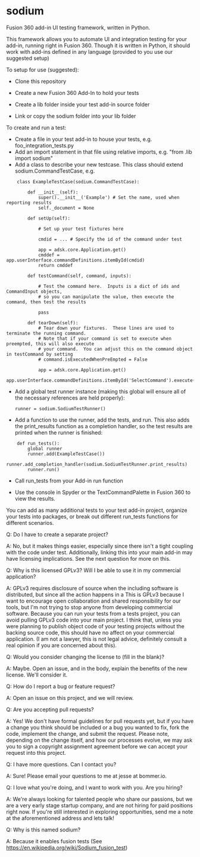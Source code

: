 # sodium
Fusion 360 add-in UI testing framework, written in Python.

This framework allows you to automate UI and integration testing for your add-in, running right in Fusion 360.  Though it is written in Python, it should work with add-ins defined in any language (provided to you use our suggested setup)

To setup for use (suggested):

* Clone this repository

* Create a new Fusion 360 Add-In to hold your tests

* Create a lib folder inside your test add-in source folder

* Link or copy the sodium folder into your lib folder


To create and run a test:

* Create a file in your test add-in to house your tests, e.g. foo_integration_tests.py
* Add an import statement in that file using relative imports, e.g. "from .lib import sodium"
* Add a class to describe your new testcase.  This class should extend sodium.CommandTestCase,
e.g.
```
    class ExampleTestCase(sodium.CommandTestCase):
    
        def __init__(self):
            super().__init__('Example') # Set the name, used when reporting results
            self._document = None

        def setUp(self):

            # Set up your test fixtures here

            cmdid = ... # Specify the id of the command under test

            app = adsk.core.Application.get()
            cmddef = app.userInterface.commandDefinitions.itemById(cmdid)
            return cmddef

        def testCommand(self, command, inputs):

            # Test the command here.  Inputs is a dict of ids and CommandInput objects,
            # so you can manipulate the value, then execute the command, then test the results

            pass

        def tearDown(self):
            # Tear down your fixtures.  These lines are used to terminate the running command.
            # Note that if your command is set to execute when preempted, this will also execute
            # your command.  You can adjust this on the command object in testCommand by setting
            # command.isExecutedWhenPreEmpted = False

            app = adsk.core.Application.get()
            app.userInterface.commandDefinitions.itemById('SelectCommand').execute()
```
* Add a global test runner instance (making this global will ensure all of the necessary references are held properly):
        
    `runner = sodium.SodiumTestRunner()`

* Add a function to use the runner, add the tests, and run.  This also adds the print_results function as a completion handler,
    so the test results are printed when the runner is finished:
```
    def run_tests():
        global runner
        runner.add(ExampleTestCase())
        runner.add_completion_handler(sodium.SodiumTestRunner.print_results)
        runner.run()
```
* Call run_tests from your Add-in run function

* Use the console in Spyder or the TextCommandPalette in Fusion 360 to view the results.

You can add as many additional tests to your test add-in project, organize your tests into packages, or break out different run_tests functions for different scenarios.

Q: Do I have to create a separate project?

A: No, but it makes things easier, especially since there isn't a tight coupling with the code under test.  Additionally, linking this into your main add-in may have licensing implications.  See the next question for more on this.

Q: Why is this licensed GPLv3?  Will I be able to use it in my commercial application?

A: GPLv3 requires disclosure of source when the including software is distributed, but since all the action happens in a This is GPLv3 because I want to encourage open collaboration and shared responsibility for our tools, but I'm not trying to stop anyone from developing commercial software.  Because you can run your tests from a tests project, you can avoid pulling GPLv3 code into your main project.  I think that, unless you were planning to publish object code of your testing projects without the backing source code, this should have no affect on your commercial application. (I am not a lawyer, this is not legal advice, definitely consult a real opinion if you are concerned about this).

Q: Would you consider changing the license to (fill in the blank)?

A: Maybe.  Open an issue, and in the body, explain the benefits of the new license.  We'll consider it.

Q: How do I report a bug or feature request?

A: Open an issue on this project, and we will review.
 
Q: Are you accepting pull requests?

A: Yes!  We don't have formal guidelines for pull requests yet, but if you have a change you think should be included or a bug you wanted to fix, fork the code, implement the change, and submit the request.  Please note, depending on the change itself, and how our processes evolve, we may ask you to sign a copyright assignment agreement before we can accept your request into this project.

Q: I have more questions.  Can I contact you?

A: Sure!  Please email your questions to me at jesse at bommer.io.

Q: I love what you're doing, and I want to work with you.  Are you hiring?

A: We're always looking for talented people who share our passions, but we are a very early stage startup company, and are not hiring for paid positions right now.  If you're still interested in exploring opportunities, send me a note at the aforementioned address and lets talk!

Q: Why is this named sodium?

A: Because it enables fusion tests (See https://en.wikipedia.org/wiki/Sodium_fusion_test)
